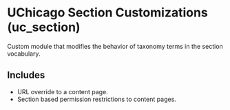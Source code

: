 # UChicago Section Customizations (uc_section)

Custom module that modifies the behavior of taxonomy terms in the section vocabulary.

## Includes
* URL override to a content page.
* Section based permission restrictions to content pages.
